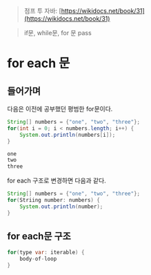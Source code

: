 > 점프 투 자바: [https://wikidocs.net/book/31](https://wikidocs.net/book/31)
> 

> if문, while문, for 문 pass
> 

# for each 문

## 들어가며

다음은 이전에 공부했던 평범한 for문이다.

```java
String[] numbers = {"one", "two", "three"};
for(int i = 0; i < numbers.length; i++) {
	System.out.println(numbers[i]);
}
```

```java
one
two
three
```

for each 구조로 변경하면 다음과 같다.

```java
String[] numbers = {"one", "two", "three"};
for(Striing number: numbers) {
	System.out.println(number);
}
```

## for each문 구조

```java
for(type var: iterable) {
	body-of-loop
}
```